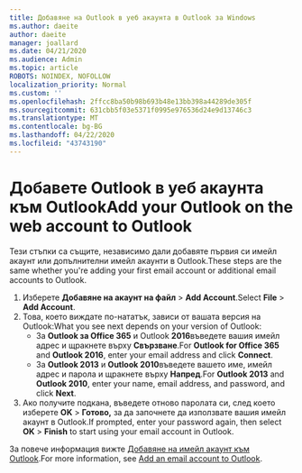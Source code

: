 ```yaml
---
title: Добавяне на Outlook в уеб акаунта в Outlook за Windows
ms.author: daeite
author: daeite
manager: joallard
ms.date: 04/21/2020
ms.audience: Admin
ms.topic: article
ROBOTS: NOINDEX, NOFOLLOW
localization_priority: Normal
ms.custom: ''
ms.openlocfilehash: 2ffcc8ba50b98b693b48e13bb398a44289de305f
ms.sourcegitcommit: 631cbb5f03e5371f0995e976536d24e9d13746c3
ms.translationtype: MT
ms.contentlocale: bg-BG
ms.lasthandoff: 04/22/2020
ms.locfileid: "43743190"
---
```

# <a name="add-your-outlook-on-the-web-account-to-outlook"></a><span data-ttu-id="f1141-102">Добавете Outlook в уеб акаунта към Outlook</span><span class="sxs-lookup"><span data-stu-id="f1141-102">Add your Outlook on the web account to Outlook</span></span>

<span data-ttu-id="f1141-103">Тези стъпки са същите, независимо дали добавяте първия си имейл акаунт или допълнителни имейл акаунти в Outlook.</span><span class="sxs-lookup"><span data-stu-id="f1141-103">These steps are the same whether you're adding your first email account or additional email accounts to Outlook.</span></span>

1. <span data-ttu-id="f1141-104">Изберете **Добавяне на акаунт на файл** > **Add Account**.</span><span class="sxs-lookup"><span data-stu-id="f1141-104">Select **File** > **Add Account**.</span></span>
1. <span data-ttu-id="f1141-105">Това, което виждате по-нататък, зависи от вашата версия на Outlook:</span><span class="sxs-lookup"><span data-stu-id="f1141-105">What you see next depends on your version of Outlook:</span></span>
    - <span data-ttu-id="f1141-106">За **Outlook за Office 365** и Outlook **2016**въведете вашия имейл адрес и щракнете върху **Свързване**.</span><span class="sxs-lookup"><span data-stu-id="f1141-106">For **Outlook for Office 365** and **Outlook 2016**, enter your email address and click **Connect**.</span></span>
    - <span data-ttu-id="f1141-107">За **Outlook 2013** и **Outlook 2010**въведете вашето име, имейл адрес и парола и щракнете върху **Напред**.</span><span class="sxs-lookup"><span data-stu-id="f1141-107">For **Outlook 2013** and **Outlook 2010**, enter your name, email address, and password, and click **Next**.</span></span>
1. <span data-ttu-id="f1141-108">Ако получите подкана, въведете отново паролата си, след което изберете **OK** > **Готово,** за да започнете да използвате вашия имейл акаунт в Outlook.</span><span class="sxs-lookup"><span data-stu-id="f1141-108">If prompted, enter your password again, then select **OK** > **Finish** to start using your email account in Outlook.</span></span>

<span data-ttu-id="f1141-109">За повече информация вижте [Добавяне на имейл акаунт към Outlook](https://support.office.com/article/6e27792a-9267-4aa4-8bb6-c84ef146101b).</span><span class="sxs-lookup"><span data-stu-id="f1141-109">For more information, see [Add an email account to Outlook](https://support.office.com/article/6e27792a-9267-4aa4-8bb6-c84ef146101b).</span></span>
